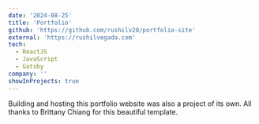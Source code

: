 ```yaml
---
date: '2024-08-25'
title: 'Portfolio'
github: 'https://github.com/rushilv20/portfolio-site'
external: 'https://rushilvegada.com'
tech:
  - ReactJS
  - JavaScript
  - Gatsby
company: ''
showInProjects: true
---
```


Building and hosting this portfolio website was also a project of its own. All thanks to Brittany Chiang for this beautiful template.
